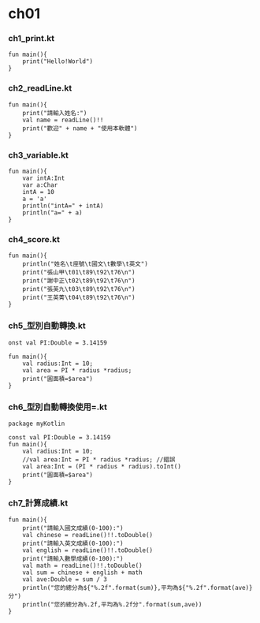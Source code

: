 # ch01
### ch1_print.kt
	fun main(){
	    print("Hello!World")
	}


### ch2_readLine.kt
	fun main(){
	    print("請輸入姓名:")
	    val name = readLine()!!
	    print("歡迎" + name + "使用本軟體")
	}
	
### ch3_variable.kt
	fun main(){
	    var intA:Int
	    var a:Char
	    intA = 10
	    a = 'a'
	    println("intA=" + intA)
	    println("a=" + a)
	}
	
### ch4_score.kt
	fun main(){
	    println("姓名\t座號\t國文\t數學\t英文")
	    print("張山甲\t01\t89\t92\t76\n")
	    print("謝中正\t02\t89\t92\t76\n")
	    print("張英九\t03\t89\t92\t76\n")
	    print("王英菁\t04\t89\t92\t76\n")
	}

### ch5_型別自動轉換.kt
	onst val PI:Double = 3.14159
	
	fun main(){
	    val radius:Int = 10;
	    val area = PI * radius *radius;
	    print("圓面積=$area")
	}
	
	
### ch6_型別自動轉換使用=.kt
	package myKotlin
	
	const val PI:Double = 3.14159
	fun main(){
	    val radius:Int = 10;
	    //val area:Int = PI * radius *radius; //錯誤
	    val area:Int = (PI * radius * radius).toInt()
	    print("圓面積=$area")
	}
	
### ch7_計算成績.kt
	fun main(){
	    print("請輸入國文成績(0-100):")
	    val chinese = readLine()!!.toDouble()
	    print("請輸入英文成績(0-100):")
	    val english = readLine()!!.toDouble()
	    print("請輸入數學成績(0-100):")
	    val math = readLine()!!.toDouble()
	    val sum = chinese + english + math
	    val ave:Double = sum / 3
	    println("您的總分為${"%.2f".format(sum)},平均為${"%.2f".format(ave)}分")
	    println("您的總分為%.2f,平均為%.2f分".format(sum,ave))
	}
